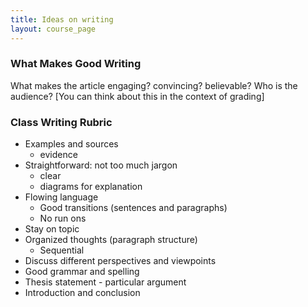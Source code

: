 ```yaml
---
title: Ideas on writing
layout: course_page
---
```


### What Makes Good Writing
What makes the article engaging? convincing? believable?
Who is the audience?
[You can think about this in the context of grading]

### Class Writing Rubric
* Examples and sources
  * evidence
* Straightforward: not too much jargon
  * clear
  * diagrams for explanation
* Flowing language
  * Good transitions (sentences and paragraphs)
  * No run ons
* Stay on topic
* Organized thoughts (paragraph structure)
  * Sequential
* Discuss different perspectives and viewpoints
* Good grammar and spelling
* Thesis statement - particular argument
* Introduction and conclusion
